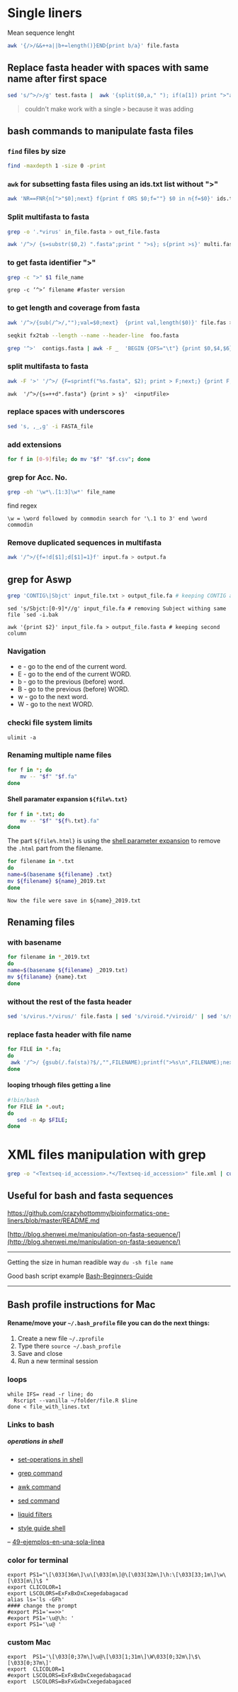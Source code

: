 # Single liners

Mean sequence lenght  
```bash
awk '{/>/&&++a||b+=length()}END{print b/a}' file.fasta
```

## Replace fasta header with spaces with same name after first space
```bash
sed 's/^>/>/g' test.fasta |  awk '{split($0,a," "); if(a[1]) print ">"a[1]; else print; }' | sed 's/^>//g' >  res.fasta
```
> couldn't make work with a single `>` because it was adding 
## bash commands to manipulate fasta files

### `find` files by size
```bash 
find -maxdepth 1 -size 0 -print
```

### `awk` for subsetting fasta files using an ids.txt list without ">"
```bash
awk 'NR==FNR{n[">"$0];next} f{print f ORS $0;f=""} $0 in n{f=$0}' ids.txt contig_sequences.fa > output.fa
```
### Split multifasta to fasta
```bash
grep -o '.*virus' in_file.fasta > out_file.fasta

```
```bash
awk '/^>/ {s=substr($0,2) ".fasta";print " ">s}; s{print >s}' multi.fasta
```


### to get fasta identifier ">"
```bash
grep -c ">" $1 file_name
```
```
grep -c ‘^>’ filename #faster version
```
### to get length and coverage from fasta
```bash
awk '/^>/{sub(/^>/,"");val=$0;next}  {print val,length($0)}' file.fas > lenghts.txt
```

```bash
seqkit fx2tab --length --name --header-line  foo.fasta
```

```bash
grep '^>'  contigs.fasta | awk -F _  'BEGIN {OFS="\t"} {print $0,$4,$6}' | more
```

### split multifasta to fasta
```bash
awk -F '>' '/^>/ {F=sprintf("%s.fasta", $2); print > F;next;} {print F; close(F)}' < FASTAFILE.fa
```
```
awk  '/^>/{s=++d".fasta"} {print > s}'  <inputFile>
```
### replace spaces with underscores
```bash
sed 's, ,_,g' -i FASTA_file
```

### add extensions
```bash
for f in [0-9]file; do mv "$f" "$f.csv"; done
```

### grep for Acc. No. 
```bash
grep -oh '\w*\.[1:3]\w*' file_name
```
find regex 
```
\w = \word followed by commodin search for '\.1 to 3' end \word commodin 
```
### Remove duplicated sequences in multifasta
```bash
awk '/^>/{f=!d[$1];d[$1]=1}f' input.fa > output.fa
```

## grep for Aswp
```bash 
grep 'CONTIG\|Sbjct' input_file.txt > output_file.fa # keeping CONTIG and sequence

``` 

```
sed 's/Sbjct:[0-9]*//g' input_file.fa # removing Subject withing same file `sed -i.bak

``` 

```
awk '{print $2}' input_file.fa > output_file.fasta # keeping second column
``` 


### Navigation
 * e - go to the end of the current word.
 * E - go to the end of the current WORD.
 * b - go to the previous (before) word.
 * B - go to the previous (before) WORD.
 * w - go to the next word.
 * W - go to the next WORD.


### checki file system limits
```
ulimit -a
```

### Renaming multiple name files 
```bash
for f in *; do 
    mv -- "$f" "$f.fa"
done
```

#### Shell paramater expansion  `${file%.txt}` 
```bash
for f in *.txt; do 
    mv -- "$f" "${f%.txt}.fa"
done
```
The part `${file%.html}` is using the [shell parameter expansion](https://www.gnu.org/software/bash/manual/html_node/Shell-Parameter-Expansion.html) to remove the `.html` part from the filename.

```bash
for filename in *.txt
do
name=$(basename ${filename} .txt}
mv ${filename} ${name}_2019.txt
done
```
``Now the file were save in ${name}_2019.txt``

## Renaming files 
### with basename 
```bash
for filename in *_2019.txt
do
name=$(basename ${filename} _2019.txt)
mv ${filaname} {name}.txt
done
```
### without the rest of the fasta header
```bash
sed 's/virus.*/virus/' file.fasta | sed 's/viroid.*/viroid/' | sed 's/satellite.*/satellite/' > output_file.fasta
```
### replace fasta header with file name
```bash
for FILE in *.fa;
do
 awk '/^>/ {gsub(/.fa(sta)?$/,"",FILENAME);printf(">%s\n",FILENAME);next;} {print}' $FILE > outdir/changed_${FILE}
done
```

#### looping trhough files getting a line
```bash
#!bin/bash
for FILE in *.out;
do
   sed -n 4p $FILE;
done
```

# XML files manipulation with grep 
```bash 
grep -o "<Textseq-id_accession>.*</Textseq-id_accession>" file.xml | cut -d ">" -f 2 | cut -d "<" -f 1
```


## Useful for bash and fasta sequences
https://github.com/crazyhottommy/bioinformatics-one-liners/blob/master/README.md

[http://blog.shenwei.me/manipulation-on-fasta-sequence/](http://blog.shenwei.me/manipulation-on-fasta-sequence/)

-----
Getting the size in human readible way
`du -sh file name`

Good bash script example
[Bash-Beginners-Guide](https://www.tldp.org/LDP/Bash-Beginners-Guide/html/sect_01_05.html)


---

<h2 id="bash-profile--instructions-for-mac">Bash profile  instructions for Mac</h2>
<h4 id="renamemove-your--.bash_profile--file-you-can-do-the-next-things">Rename/move your  <code>~/.bash_profile</code>  file you can do the next things:</h4>
<ol>
<li>Create a new file  <code>~/.zprofile</code></li>
<li>Type there  <code>source ~/.bash_profile</code></li>
<li>Save and close</li>
<li>Run a new terminal session</li>
</ol>
<h3 id="loops">loops</h3>
<pre><code>while IFS= read -r line; do
  Rscript --vanilla ~/folder/file.R $line
done &lt; file_with_lines.txt
</code></pre>
<h3 id="links-to-bash">Links to bash</h3>
<h5 id="operations-in-shell">operations in shell</h5>
<ul>
<li>
<p><a href="https://catonmat.net/set-operations-in-unix-shell">set-operations in shell</a></p>
</li>
<li>
<p><a href="https://ma.ttias.be/grep-show-lines-before-and-after-the-match-in-linux/">grep command</a></p>
</li>
<li>
<p><a href="https://www.oreilly.com/library/view/effective-awk-programming/9781491904930/ch01.html">awk command</a></p>
</li>
<li>
<p><a href="https://www.gnu.org/software/sed/manual/sed.html#advanced-sed">sed command</a></p>
</li>
<li>
<p><a href="https://shopify.dev/docs/themes/liquid/reference/filters">liquid filters</a></p>
</li>
<li>
<p><a href="https://google.github.io/styleguide/shellguide.html">style guide shell</a></p>
</li>
</ul>
<p>– <a href="https://poesiabinaria.net/2013/01/magia-en-bash-49-ejemplos-en-una-sola-linea-o-dos/">49-ejemplos-en-una-sola-linea</a></p>
<h3 id="color-for-terminal">color for terminal</h3>
<pre class=" language-bash"><code class="prism  language-bash"><span class="token function">export</span> PS1<span class="token operator">=</span><span class="token string">"\[\033[36m\]\u\[\033[m\]@\[\033[32m\]\h:\[\033[33;1m\]\w\[\033[m\]\$ "</span>
<span class="token function">export</span> CLICOLOR<span class="token operator">=</span>1
<span class="token function">export</span> LSCOLORS<span class="token operator">=</span>ExFxBxDxCxegedabagacad
<span class="token function">alias</span> ls<span class="token operator">=</span><span class="token string">'ls -GFh'</span>
<span class="token comment">#### change the prompt</span>
<span class="token comment">#export PS1='==&gt;&gt;'</span>
<span class="token comment">#export PS1='\u@\h: '</span>
<span class="token function">export</span> PS1<span class="token operator">=</span><span class="token string">'\u@ '</span>
</code></pre>
<h3 id="custom-mac">custom Mac</h3>
<pre class=" language-bash"><code class="prism  language-bash"><span class="token function">export</span>  PS1<span class="token operator">=</span><span class="token string">'\[\033[0;37m\]\u@\[\033[1;31m\]\W\033[0;32m\]\$\[\033[0;37m\]'</span>
<span class="token function">export</span>  CLICOLOR<span class="token operator">=</span>1
<span class="token comment">#export LSCOLORS=ExFxBxDxCxegedabagacad</span>
<span class="token function">export</span>  LSCOLORS<span class="token operator">=</span>BxFxGxDxCxegedabagaced
</code></pre>

